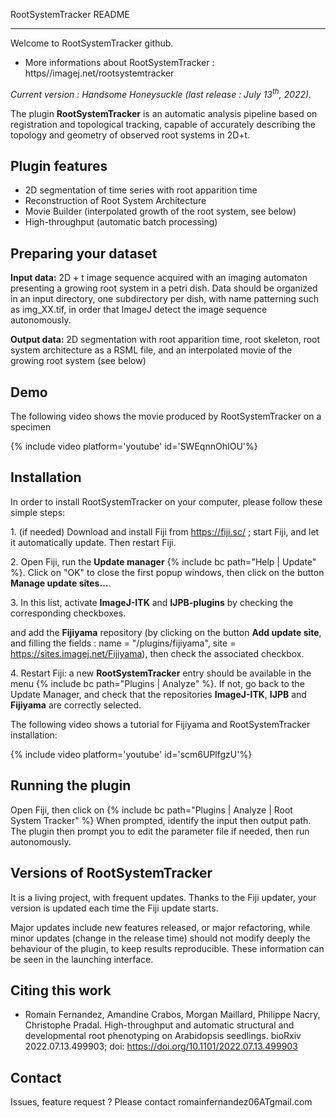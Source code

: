 RootSystemTracker README
*************************

Welcome to RootSystemTracker github.

* More informations about RootSystemTracker : 
https//imagej.net/rootsystemtracker

<i>Current version : Handsome Honeysuckle (last release : July 13<sup>th</sup>, 2022).</i>

The plugin **RootSystemTracker** is an automatic analysis pipeline based on registration and topological tracking, capable of accurately describing the topology and geometry of observed root systems in 2D+t.

## Plugin features

-   2D segmentation of time series with root apparition time
-   Reconstruction of Root System Architecture
-   Movie Builder (interpolated growth of the root system, see below)
-   High-throughput (automatic batch processing)


## Preparing your dataset

**Input data:** 2D + t image sequence acquired with an imaging automaton presenting a growing root system in a petri dish. Data should be organized in an input directory, one subdirectory per dish, with name patterning such as img_XX.tif, in order that ImageJ detect the image sequence autonomously.

**Output data:** 2D segmentation with root apparition time, root skeleton, root system architecture as a RSML file, and an interpolated movie of the growing root system (see below)


## Demo

The following video shows the movie produced by RootSystemTracker on a specimen

{% include video platform='youtube' id='SWEqnnOhIOU'%}


## Installation

In order to install RootSystemTracker on your computer, please follow these simple steps:

1\. (if needed) Download and install Fiji from https://fiji.sc/ ; start Fiji, and let it automatically update. Then restart Fiji.

2\. Open Fiji, run the **Update manager** {% include bc path="Help | Update" %}. Click on "OK" to close the first popup windows, then click on the button **Manage update sites...**.

3\. In this list, activate **ImageJ-ITK** and **IJPB-plugins** by checking the corresponding checkboxes.

and add the **Fijiyama** repository (by clicking on the button **Add update site**, and filling the fields : name = "/plugins/fijiyama", site = https://sites.imagej.net/Fijiyama), then check the associated checkbox.

4\. Restart Fiji: a new **RootSystemTracker** entry should be available in the menu {% include bc path="Plugins | Analyze" %}. If not, go back to the Update Manager, and check that the repositories **ImageJ-ITK**, **IJPB** and **Fijiyama** are correctly selected.

The following video shows a tutorial for Fijiyama and RootSystemTracker installation:

{% include video platform='youtube' id='scm6UPlfgzU'%}


## Running the plugin

Open Fiji, then click on {% include bc path="Plugins | Analyze | Root System Tracker" %}
When prompted, identify the input then output path. The plugin then prompt you to edit the parameter file if needed, then run autonomously.

## Versions of RootSystemTracker

It is a living project, with frequent updates. Thanks to the Fiji updater, your version is updated each time the Fiji update starts.

Major updates include new features released, or major refactoring, while minor updates (change in the release time) should not modify deeply the behaviour of the plugin, to keep results reproducible. These information can be seen in the launching interface.

## Citing this work

-  Romain Fernandez, Amandine Crabos, Morgan Maillard, Philippe Nacry, Christophe Pradal. High-throughput and automatic structural and developmental root phenotyping on Arabidopsis seedlings. bioRxiv 2022.07.13.499903; doi: https://doi.org/10.1101/2022.07.13.499903

## Contact

Issues, feature request ? Please contact romainfernandez06ATgmail.com



